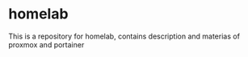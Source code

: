 # homelab
This is a repository for homelab, contains description and materias of proxmox and portainer
